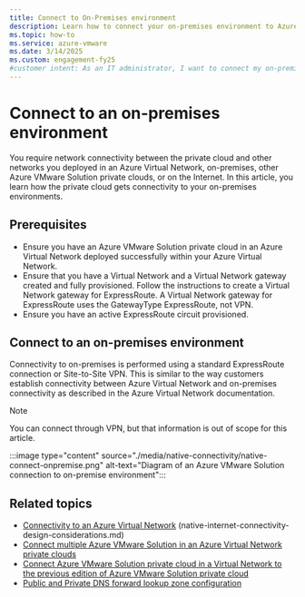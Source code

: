 ```yaml
---
title: Connect to On-Premises environment
description: Learn how to connect your on-premises environment to Azure VMware Solution using ExpressRoute or Site-to-Site VPN for seamless integration.
ms.topic: how-to
ms.service: azure-vmware
ms.date: 3/14/2025
ms.custom: engagement-fy25
#customer intent: As an IT administrator, I want to connect my on-premises environment to Azure VMware Solution in an Azure Virtual Network so that I can extend my infrastructure seamlessly.
---
```


# Connect to an on-premises environment

You require network connectivity between the private cloud and other networks you deployed in an Azure Virtual Network, on-premises, other Azure VMware Solution private clouds, or on the Internet. In this article, you learn how the private cloud gets connectivity to your on-premises environments.

## Prerequisites

- Ensure you have an Azure VMware Solution private cloud in an Azure Virtual Network deployed successfully within your Azure Virtual Network.
- Ensure that you have a Virtual Network and a Virtual Network gateway created and fully provisioned. Follow the instructions to create a Virtual Network gateway for ExpressRoute. A Virtual Network gateway for ExpressRoute uses the GatewayType ExpressRoute, not VPN.
- Ensure you have an active ExpressRoute circuit provisioned.

## Connect to an on-premises environment

Connectivity to on-premises is performed using a standard ExpressRoute connection or Site-to-Site VPN. This is similar to the way customers establish connectivity between Azure Virtual Network and on-premises connectivity as described in the Azure Virtual Network documentation.

> [!NOTE]
> You can connect through VPN, but that information is out of scope for this article.

:::image type="content" source="./media/native-connectivity/native-connect-onpremise.png" alt-text="Diagram of an Azure VMware Solution connection to on-premise environment":::

## Related topics

- [Connectivity to an Azure Virtual Network](native-network-connectivity.md)
(native-internet-connectivity-design-considerations.md)
- [Connect multiple Azure VMware Solution in an Azure Virtual Network private clouds](native-connect-multiple-private-clouds.md)
- [Connect Azure VMware Solution private cloud in a Virtual Network to the previous edition of Azure VMware Solution private cloud](native-connect-private-cloud-previous-edition.md)
- [Public and Private DNS forward lookup zone configuration](native-dns-forward-lookup-zone.md)
